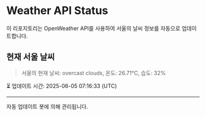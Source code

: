
# Weather API Status

이 리포지토리는 OpenWeather API를 사용하여 서울의 날씨 정보를 자동으로 업데이트합니다.

## 현재 서울 날씨
> 서울의 현재 날씨: overcast clouds, 온도: 26.71°C, 습도: 32%

⏳ 업데이트 시간: 2025-06-05 07:16:33 (UTC)

---
자동 업데이트 봇에 의해 관리됩니다.
